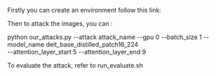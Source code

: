 Firstly you can create an environment follow this link:

Then to attack the images, you can :

python our_attacks.py --attack attack_name --gpu 0 --batch_size 1 --model_name deit_base_distilled_patch16_224 \
--attention_layer_start 5 --attention_layer_end 9

To evaluate the attack, refer to run_evaluate.sh
